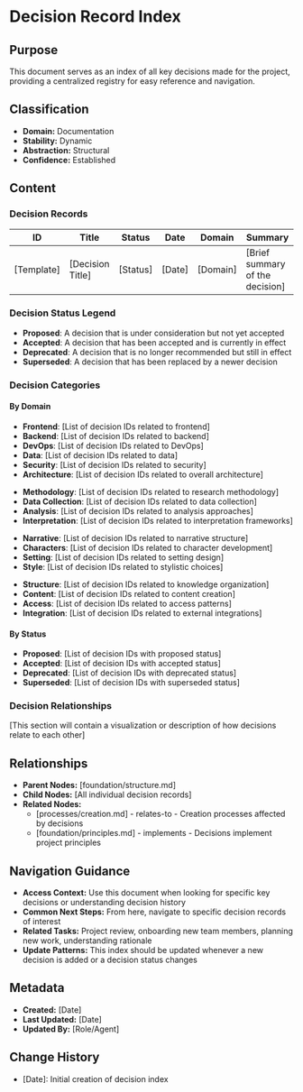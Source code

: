 # Decision Record Index

## Purpose
This document serves as an index of all key decisions made for the project, providing a centralized registry for easy reference and navigation.

## Classification
- **Domain:** Documentation
- **Stability:** Dynamic
- **Abstraction:** Structural
- **Confidence:** Established

## Content

### Decision Records

| ID | Title | Status | Date | Domain | Summary |
|----|-------|--------|------|--------|---------|
| [Template] | [Decision Title] | [Status] | [Date] | [Domain] | [Brief summary of the decision] |

### Decision Status Legend

- **Proposed**: A decision that is under consideration but not yet accepted
- **Accepted**: A decision that has been accepted and is currently in effect
- **Deprecated**: A decision that is no longer recommended but still in effect
- **Superseded**: A decision that has been replaced by a newer decision

### Decision Categories

#### By Domain
<!-- Categories should be customized based on project type -->

<!-- For Software Projects -->
- **Frontend**: [List of decision IDs related to frontend]
- **Backend**: [List of decision IDs related to backend]
- **DevOps**: [List of decision IDs related to DevOps]
- **Data**: [List of decision IDs related to data]
- **Security**: [List of decision IDs related to security]
- **Architecture**: [List of decision IDs related to overall architecture]

<!-- For Research Projects -->
- **Methodology**: [List of decision IDs related to research methodology]
- **Data Collection**: [List of decision IDs related to data collection]
- **Analysis**: [List of decision IDs related to analysis approaches]
- **Interpretation**: [List of decision IDs related to interpretation frameworks]

<!-- For Creative Projects -->
- **Narrative**: [List of decision IDs related to narrative structure]
- **Characters**: [List of decision IDs related to character development]
- **Setting**: [List of decision IDs related to setting design]
- **Style**: [List of decision IDs related to stylistic choices]

<!-- For Knowledge Base Projects -->
- **Structure**: [List of decision IDs related to knowledge organization]
- **Content**: [List of decision IDs related to content creation]
- **Access**: [List of decision IDs related to access patterns]
- **Integration**: [List of decision IDs related to external integrations]

#### By Status
- **Proposed**: [List of decision IDs with proposed status]
- **Accepted**: [List of decision IDs with accepted status]
- **Deprecated**: [List of decision IDs with deprecated status]
- **Superseded**: [List of decision IDs with superseded status]

### Decision Relationships

[This section will contain a visualization or description of how decisions relate to each other]

## Relationships
- **Parent Nodes:** [foundation/structure.md]
- **Child Nodes:** [All individual decision records]
- **Related Nodes:** 
  - [processes/creation.md] - relates-to - Creation processes affected by decisions
  - [foundation/principles.md] - implements - Decisions implement project principles

## Navigation Guidance
- **Access Context:** Use this document when looking for specific key decisions or understanding decision history
- **Common Next Steps:** From here, navigate to specific decision records of interest
- **Related Tasks:** Project review, onboarding new team members, planning new work, understanding rationale
- **Update Patterns:** This index should be updated whenever a new decision is added or a decision status changes

## Metadata
- **Created:** [Date]
- **Last Updated:** [Date]
- **Updated By:** [Role/Agent]

## Change History
- [Date]: Initial creation of decision index
